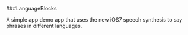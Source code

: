 ###LanguageBlocks

A simple app demo app that uses the new iOS7 speech synthesis to say phrases in different languages.